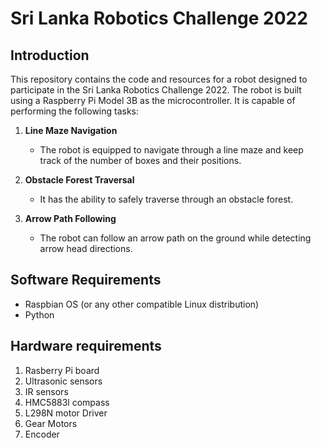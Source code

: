 # Sri Lanka Robotics Challenge 2022

## Introduction

This repository contains the code and resources for a robot designed to participate in the Sri Lanka Robotics Challenge 2022. The robot is built using a Raspberry Pi Model 3B as the microcontroller. It is capable of performing the following tasks:

1. **Line Maze Navigation**
   - The robot is equipped to navigate through a line maze and keep track of the number of boxes and their positions.

2. **Obstacle Forest Traversal**
   - It has the ability to safely traverse through an obstacle forest.

3. **Arrow Path Following**
   - The robot can follow an arrow path on the ground while detecting arrow head directions.

## Software Requirements

- Raspbian OS (or any other compatible Linux distribution)
- Python

## Hardware requirements

1. Rasberry Pi board
2. Ultrasonic sensors
3. IR sensors
4. HMC5883l compass
5. L298N motor Driver
6. Gear Motors
7. Encoder




